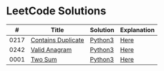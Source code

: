 LeetCode Solutions
==================

| # | Title | Solution | Explanation |
|---| ----- | -------- | ----------- |
|0217|[Contains Duplicate](https://leetcode.com/problems/contains-duplicate/) | [Python3](./solutions/0217_contains_duplicate/contains_duplicate.py)|[Here](./solutions/0217_contains_duplicate/README.md)|
|0242|[Valid Anagram](https://leetcode.com/problems/valid-anagram/) | [Python3](./solutions/0242_valid_anagram/valid_anagram.py)|[Here](./solutions/0242_valid_anagram/README.md)|
|0001|[Two Sum](https://leetcode.com/problems/two-sum/) | [Python3](./solutions/0001_two_sum/two_sum.py)|[Here](./solutions/0001_two_sum/README.md)|